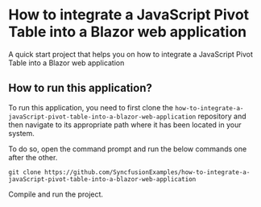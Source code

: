 # How to integrate a JavaScript Pivot Table into a Blazor web application

A quick start project that helps you on how to integrate a JavaScript Pivot Table into a Blazor web application

## How to run this application?
To run this application, you need to first clone the `how-to-integrate-a-javaScript-pivot-table-into-a-blazor-web-application` repository and then navigate to its appropriate path where it has been located in your system.

To do so, open the command prompt and run the below commands one after the other.

```
git clone https://github.com/SyncfusionExamples/how-to-integrate-a-javaScript-pivot-table-into-a-blazor-web-application
```
Compile and run the project.
